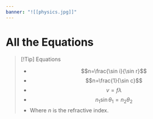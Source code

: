 ```yaml
---
banner: "![[physics.jpg]]"
---
```

# All the Equations

> [!Tip] Equations
> - $$n=\frac{\sin i}{\sin r}$$
> - $$n=\frac{1}{\sin c}$$
> - $$v=f\lambda$$
> - $$n_{1}\sin\theta_{1}=n_{2}\theta_{2}$$
> - Where $n$ is the refractive index.

